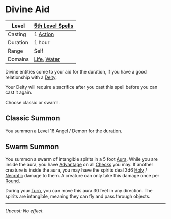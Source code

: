 # Divine Aid

| Level    | [5th Level Spells](5th%20Level%20Spells.md)                                          |
| -------- | ------------------------------------------------------------------------------------ |
| Casting  | 1 [Action](../../../../Game%20Procedures/Action.md)                                  |
| Duration | 1 hour                                                                               |
| Range    | Self                                                                                 |
| Domains  | [Life](../../../Spell%20Domains/Life.md), [Water](../../../Spell%20Domains/Water.md) |

Divine entities come to your aid for the duration, if you have a good relationship with a [Deity](../../../Deities/Deities.md).

Your Deity will require a sacrifice after you cast this spell before you can cast it again.

Choose classic or swarm.

## Classic Summon

You summon a [Level](../../../../Player%20Characters/Derived%20Statistics/Level.md) 16 Angel / Demon for the duration.

## Swarm Summon

You summon a swarm of intangible spirits in a 5 foot [Aura](../../Areas%20of%20Effect/Aura.md). While you are inside the aura, you have [Advantage](../../../../Game%20Procedures/Dice%20Rolls/Advantage.md) on all [Checks](../../../../Game%20Procedures/Check.md) you may. If another creature is inside the aura, you may have the spirits deal 3d6 [Holy](../../../../Damage%20Types/Holy.md) / [Necrotic](../../../../Damage%20Types/Necrotic.md) damage to them. A creature can only take this damage once per [Round](../../../../Game%20Procedures/Round.md).

During your [Turn](../../../../Game%20Procedures/Turn.md), you can move this aura 30 feet in any direction. The spirits are intangible, meaning they can fly and pass through objects.

---
*Upcast: No effect.*
